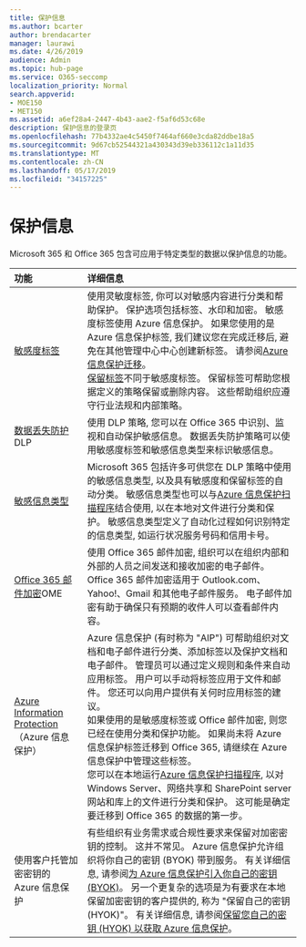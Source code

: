 ```yaml
---
title: 保护信息
ms.author: bcarter
author: brendacarter
manager: laurawi
ms.date: 4/26/2019
audience: Admin
ms.topic: hub-page
ms.service: O365-seccomp
localization_priority: Normal
search.appverid:
- MOE150
- MET150
ms.assetid: a6ef28a4-2447-4b43-aae2-f5af6d53c68e
description: 保护信息的登录页
ms.openlocfilehash: 77b4332ae4c5450f7464af660e3cda82ddbe18a5
ms.sourcegitcommit: 9d67cb52544321a430343d39eb336112c1a11d35
ms.translationtype: MT
ms.contentlocale: zh-CN
ms.lasthandoff: 05/17/2019
ms.locfileid: "34157225"
---
```

# <a name="protect-information"></a>保护信息

Microsoft 365 和 Office 365 包含可应用于特定类型的数据以保护信息的功能。


|**功能**|**详细信息**|
|:-----|:-----|
|[敏感度标签](sensitivity-labels.md) <br/> |使用灵敏度标签, 你可以对敏感内容进行分类和帮助保护。 保护选项包括标签、水印和加密。 敏感度标签使用 Azure 信息保护。 如果您使用的是 Azure 信息保护标签, 我们建议您在完成迁移后, 避免在其他管理中心中心创建新标签。 请参阅[Azure 信息保护迁移](https://docs.microsoft.com/en-us/azure/information-protection/configure-policy-migrate-labels)。 <br/> [保留标签](retention-policies.md)不同于敏感度标签。 保留标签可帮助您根据定义的策略保留或删除内容。 这些帮助组织应遵守行业法规和内部策略。|
|[数据丢失防护](data-loss-prevention-policies.md)DLP  <br/> |使用 DLP 策略, 您可以在 Office 365 中识别、监视和自动保护敏感信息。 数据丢失防护策略可以使用敏感度标签和敏感信息类型来标识敏感信息。 <br/> |
|[敏感信息类型](what-the-sensitive-information-types-look-for.md) <br/> |Microsoft 365 包括许多可供您在 DLP 策略中使用的敏感信息类型, 以及具有敏感度和保留标签的自动分类。 敏感信息类型也可以与[Azure 信息保护扫描程序](https://docs.microsoft.com/en-us/azure/information-protection/deploy-aip-scanner)结合使用, 以在本地对文件进行分类和保护。 敏感信息类型定义了自动化过程如何识别特定的信息类型, 如运行状况服务号码和信用卡号。   <br/> |
|[Office 365 邮件加密](ome.md)OME  <br/> |使用 Office 365 邮件加密, 组织可以在组织内部和外部的人员之间发送和接收加密的电子邮件。 Office 365 邮件加密适用于 Outlook.com、Yahoo!、Gmail 和其他电子邮件服务。 电子邮件加密有助于确保只有预期的收件人可以查看邮件内容。 <br/> |
|[Azure Information Protection](https://docs.microsoft.com/en-us/azure/information-protection/)（Azure 信息保护）<br/> |Azure 信息保护 (有时称为 "AIP") 可帮助组织对文档和电子邮件进行分类、添加标签以及保护文档和电子邮件。 管理员可以通过定义规则和条件来自动应用标签。 用户可以手动将标签应用于文件和邮件。 您还可以向用户提供有关何时应用标签的建议。<br/> 如果使用的是敏感度标签或 Office 邮件加密, 则您已经在使用分类和保护功能。 如果尚未将 Azure 信息保护标签迁移到 Office 365, 请继续在 Azure 信息保护中管理这些标签。  <br/>您可以在本地运行[Azure 信息保护扫描程序](https://docs.microsoft.com/en-us/azure/information-protection/deploy-aip-scanner), 以对 Windows Server、网络共享和 SharePoint server 网站和库上的文件进行分类和保护。 这可能是确定要迁移到 Office 365 的数据的第一步。
|使用客户托管加密密钥的 Azure 信息保护 <br/> |有些组织有业务需求或合规性要求来保留对加密密钥的控制。 这并不常见。 Azure 信息保护允许组织将你自己的密钥 (BYOK) 带到服务。 有关详细信息, 请参阅[为 Azure 信息保护引入你自己的密钥 (BYOK)](https://docs.microsoft.com/en-us/azure/information-protection/byok-price-restrictions)。 另一个更复杂的选项是为有要求在本地保留加密密钥的客户提供的, 称为 "保留自己的密钥 (HYOK)"。  有关详细信息, 请参阅[保留您自己的密钥 (HYOK) 以获取 Azure 信息保护](https://docs.microsoft.com/en-us/azure/information-protection/configure-adrms-restrictions)。 <br/> |
    

